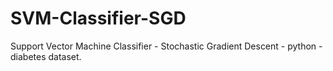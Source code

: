# SVM-Classifier-SGD
Support Vector Machine Classifier - Stochastic Gradient Descent - python - diabetes dataset.
